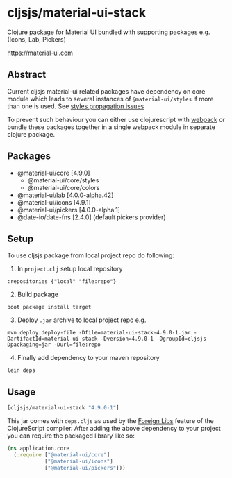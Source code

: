 # cljsjs/material-ui-stack

Clojure package for Material UI bundled with supporting packages e.g. (Icons, Lab, Pickers)

https://material-ui.com

## Abstract

Current cljsjs material-ui related packages have dependency on core module which leads to several instances of 
`@material-ui/styles` if more than one is used. See [styles propagation issues](https://material-ui.com/getting-started/faq/#i-have-several-instances-of-styles-on-the-page)

To prevent such behaviour you can either use clojurescript with [webpack](https://clojurescript.org/guides/webpack)
or bundle these packages together in a single webpack module in separate clojure package.

## Packages

* @material-ui/core [4.9.0]
  - @material-ui/core/styles
  - @material-ui/core/colors
* @material-ui/lab [4.0.0-alpha.42]
* @material-ui/icons [4.9.1]
* @material-ui/pickers [4.0.0-alpha.1]
* @date-io/date-fns [2.4.0] (default pickers provider)

## Setup

To use cljsjs package from local project repo do following:

1. In `project.clj` setup local repository
```
:repositories {"local" "file:repo"}
```

2. Build package
```
boot package install target
```

3. Deploy `.jar` archive to local project repo e.g.
```
mvn deploy:deploy-file -Dfile=material-ui-stack-4.9.0-1.jar -DartifactId=material-ui-stack -Dversion=4.9.0-1 -DgroupId=cljsjs -Dpackaging=jar -Durl=file:repo
```

4. Finally add dependency to your maven repository
```
lein deps
```

## Usage

[](dependency)
```clojure
[cljsjs/material-ui-stack "4.9.0-1"]
```
[](/dependency)

This jar comes with `deps.cljs` as used by the [Foreign Libs][flibs] feature
of the ClojureScript compiler. After adding the above dependency to your project
you can require the packaged library like so:

```clojure
(ns application.core
  (:require ["@material-ui/core"]
            ["@material-ui/icons"]
            ["@material-ui/pickers"]))
```

[flibs]: https://clojurescript.org/reference/packaging-foreign-deps

